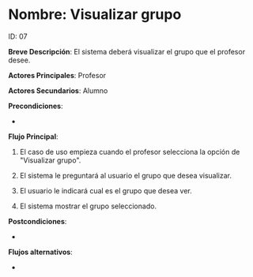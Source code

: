 # Nombre: Visualizar grupo

ID: 07

**Breve Descripción**: El sistema deberá visualizar el grupo que el profesor desee.

**Actores Principales**: Profesor

**Actores Secundarios**: Alumno

**Precondiciones**:

   * 

**Flujo Principal**:

   1. El caso de uso empieza cuando el profesor selecciona la opción de "Visualizar grupo".

   2. El sistema le preguntará al usuario el grupo que desea visualizar.

   3. El usuario le indicará cual es el grupo que desea ver.

   4. El sistema mostrar el grupo seleccionado.

**Postcondiciones**:

   * 

**Flujos alternativos**:

   * 
